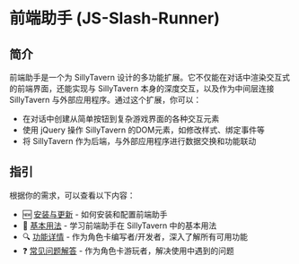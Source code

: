 # 前端助手 (JS-Slash-Runner)

## 简介

前端助手是一个为 SillyTavern 设计的多功能扩展。它不仅能在对话中渲染交互式的前端界面，还能实现与 SillyTavern 本身的深度交互，以及作为中间层连接 SillyTavern 与外部应用程序。通过这个扩展，你可以：

- 在对话中创建从简单按钮到复杂游戏界面的各种交互元素
- 使用 jQuery 操作 SillyTavern 的DOM元素，如修改样式、绑定事件等
- 将 SillyTavern 作为后端，与外部应用程序进行数据交换和功能联动

## 指引

根据你的需求，可以查看以下内容：

- 🆕 [安装与更新](./安装与更新) - 如何安装和配置前端助手
- 📖 [基本用法](../基本用法/渲染前端界面) - 学习前端助手在 SillyTavern 中的基本用法
- 🔍 [功能详情](../功能详情/其他辅助功能) - 作为角色卡编写者/开发者，深入了解所有可用功能
- ❓ [常见问题解答](./常见问题解答) - 作为角色卡游玩者，解决使用中遇到的问题
